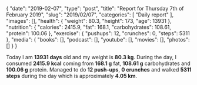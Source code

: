 {
    "date": "2019-02-07",
    "type": "post",
    "title": "Report for Thursday 7th of February 2019",
    "slug": "2019\/02\/07",
    "categories": [
        "Daily report"
    ],
    "images": [],
    "health": {
        "weight": 80.3,
        "height": 173,
        "age": 13931
    },
    "nutrition": {
        "calories": 2415.9,
        "fat": 168.1,
        "carbohydrates": 108.61,
        "protein": 100.06
    },
    "exercise": {
        "pushups": 12,
        "crunches": 0,
        "steps": 5311
    },
    "media": {
        "books": [],
        "podcast": [],
        "youtube": [],
        "movies": [],
        "photos": []
    }
}

Today I am <strong>13931 days</strong> old and my weight is <strong>80.3 kg</strong>. During the day, I consumed <strong>2415.9 kcal</strong> coming from <strong>168.1 g</strong> fat, <strong>108.61 g</strong> carbohydrates and <strong>100.06 g</strong> protein. Managed to do <strong>12 push-ups</strong>, <strong>0 crunches</strong> and walked <strong>5311 steps</strong> during the day which is approximately <strong>4.05 km</strong>.
